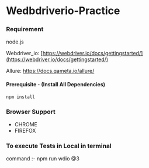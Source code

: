 # Wedbdriverio-Practice
### Requirement

node.js

Webdriver_io: [https://webdriver.io/docs/gettingstarted/](https://webdriver.io/docs/gettingstarted/)

Allure: https://docs.qameta.io/allure/

#### Prerequisite - (Install All Dependencies)
``npm install``

### Browser Support

- CHROME
- FIREFOX

### To execute Tests in Local in terminal 
command :- 
npm run wdio @3


